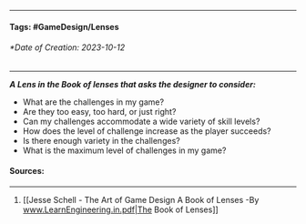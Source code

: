 __________________________________________________________________________
#### **Tags:** #GameDesign/Lenses  
###### *Date of Creation: 2023-10-12
__________________________________________________________________________

***A Lens in the Book of lenses that asks the designer to consider:***
- What are the challenges in my game?
- Are they too easy, too hard, or just right?
- Can my challenges accommodate a wide variety of skill levels?
- How does the level of challenge increase as the player succeeds?
- Is there enough variety in the challenges?
- What is the maximum level of challenges in my game?
#### Sources:
__________________________________________________________________________
1. [[Jesse Schell - The Art of Game Design A Book of Lenses -By www.LearnEngineering.in.pdf|The Book of Lenses]]